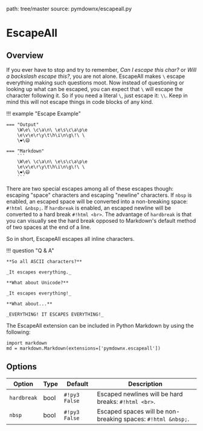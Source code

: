 path: tree/master
source: pymdownx/escapeall.py

# EscapeAll

## Overview

If you ever have to stop and try to remember, *Can I escape this char?* or *Will a backslash escape this?*, you are not
alone.  EscapeAll makes `\` escape everything making such questions moot.  Now instead of questioning or looking up what
can be escaped, you can expect that `\` will escape the character following it.  So if you need a literal `\`, just
escape it: `\\`.  Keep in mind this will not escape things in code blocks of any kind.

!!! example "Escape Example"

    === "Output"
        \W\e\ \c\a\n\ \e\s\c\a\p\e
        \e\v\e\r\y\t\h\i\n\g\!\ \
        \❤\😄

    === "Markdown"
        ```
        \W\e\ \c\a\n\ \e\s\c\a\p\e
        \e\v\e\r\y\t\h\i\n\g\!\ \
        \❤\😄
        ```

There are two special escapes among all of these escapes though: escaping "space" characters and escaping "newline"
characters. If `nbsp` is enabled, an escaped space will be converted into a non-breaking space: `#!html &nbsp;`. If
`hardbreak` is enabled, an escaped newline will be converted to a hard break `#!html <br>`. The advantage of `hardbreak`
is that you can visually see the hard break opposed to Markdown's default method of two spaces at the end of a line.

So in short, EscapeAll escapes all inline characters.

!!! question "Q & A"

    **So all ASCII characters?**

    _It escapes everything._

    **What about Unicode?**

    _It escapes everything!_

    **What about...**

    _EVERYTHING! IT ESCAPES EVERYTHING!_

The EscapeAll extension can be included in Python Markdown by using the following:

```py3
import markdown
md = markdown.Markdown(extensions=['pymdownx.escapeall'])
```

## Options

Option      | Type | Default         | Description
----------- | ---- | --------------- | ----------
`hardbreak` | bool | `#!py3 False`   | Escaped newlines will be hard breaks: `#!html <br>`.
`nbsp`      | bool | `#!py3 False`   | Escaped spaces will be non-breaking spaces: `#!html &nbsp;`.
